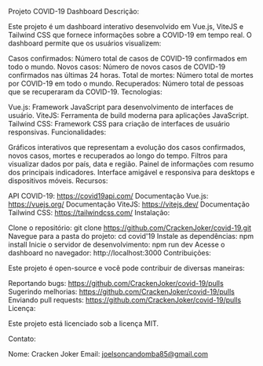 
Projeto COVID-19 Dashboard
Descrição:

Este projeto é um dashboard interativo desenvolvido em Vue.js, ViteJS e Tailwind CSS que fornece informações sobre a COVID-19 em tempo real. O dashboard permite que os usuários visualizem:

Casos confirmados: Número total de casos de COVID-19 confirmados em todo o mundo.
Novos casos: Número de novos casos de COVID-19 confirmados nas últimas 24 horas.
Total de mortes: Número total de mortes por COVID-19 em todo o mundo.
Recuperados: Número total de pessoas que se recuperaram da COVID-19.
Tecnologias:

Vue.js: Framework JavaScript para desenvolvimento de interfaces de usuário.
ViteJS: Ferramenta de build moderna para aplicações JavaScript.
Tailwind CSS: Framework CSS para criação de interfaces de usuário responsivas.
Funcionalidades:

Gráficos interativos que representam a evolução dos casos confirmados, novos casos, mortes e recuperados ao longo do tempo.
Filtros para visualizar dados por país, data e região.
Painel de informações com resumo dos principais indicadores.
Interface amigável e responsiva para desktops e dispositivos móveis.
Recursos:

API COVID-19: https://covid19api.com/
Documentação Vue.js: https://vuejs.org/
Documentação ViteJS: https://vitejs.dev/
Documentação Tailwind CSS: https://tailwindcss.com/
Instalação:

Clone o repositório: git clone https://github.com/CrackenJoker/covid-19.git
Navegue para a pasta do projeto: cd covid'19
Instale as dependências: npm install
Inicie o servidor de desenvolvimento: npm run dev
Acesse o dashboard no navegador: http://localhost:3000
Contribuições:

Este projeto é open-source e você pode contribuir de diversas maneiras:

Reportando bugs: https://github.com/CrackenJoker/covid-19/pulls
Sugerindo melhorias: https://github.com/CrackenJoker/covid-19/pulls
Enviando pull requests: https://github.com/CrackenJoker/covid-19/pulls
Licença:

Este projeto está licenciado sob a licença MIT.

Contato:

Nome: Cracken Joker
Email: joelsoncandomba85@gmail.com

